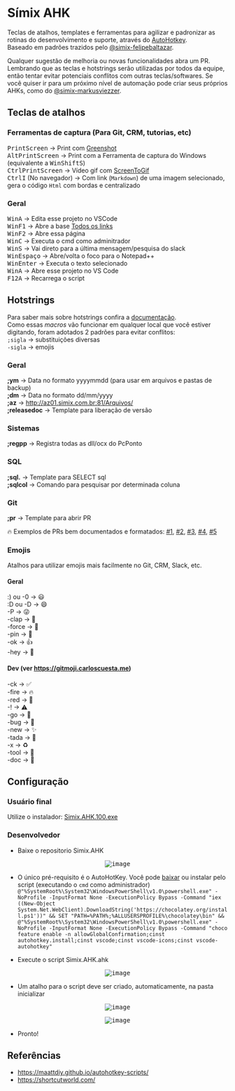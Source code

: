 # Símix AHK

Teclas de atalhos, templates e ferramentas para agilizar e padronizar as rotinas do desenvolvimento e suporte, através do [AutoHotkey](https://www.autohotkey.com/).  
Baseado em padrões trazidos pelo [@simix-felipebaltazar](https://github.com/simix-felipebaltazar).

Qualquer sugestão de melhoria ou novas funcionalidades abra um PR. Lembrando que as teclas e hotstrings serão utilizadas por todos da equipe, então tentar evitar potenciais conflitos com outras teclas/softwares. Se você quiser ir para um próximo nível de automação pode criar seus próprios AHKs, como do [@simix-markusviezzer](https://maattdiy.github.io/autohotkey-scripts/).

## Teclas de atalhos

### Ferramentas de captura (Para Git, CRM, tutorias, etc)
<kbd>PrintScreen</kbd> → Print com [Greenshot](https://getgreenshot.org/)  
<kbd>Alt</kbd><kbd>PrintScreen</kbd> → Print com a Ferramenta de captura do Windows (equivalente a <kbd>Win</kbd><kbd>Shift</kbd><kbd>S</kbd>)  
<kbd>Ctrl</kbd><kbd>PrintScreen</kbd> → Vídeo gif com [ScreenToGif](https://www.screentogif.com/)  
<kbd>Ctrl</kbd><kbd>I</kbd> (No navegador) → Com link (`Markdown`) de uma imagem selecionado, gera o código `Html` com bordas e centralizado

### Geral
<kbd>Win</kbd><kbd>A</kbd> → Edita esse projeto no VSCode  
<kbd>Win</kbd><kbd>F1</kbd> → Abre a base [Todos os links](https://simix.movidesk.com/kb/pt-br/article/60634/todos-links)  
<kbd>Win</kbd><kbd>F2</kbd> → Abre essa página  
<kbd>Win</kbd><kbd>C</kbd> → Executa o cmd como adminitrador  
<kbd>Win</kbd><kbd>S</kbd> → Vai direto para a última mensagem/pesquisa do slack  
<kbd>Win</kbd><kbd>Espaço</kbd> → Abre/volta o foco para o Notepad++  
<kbd>Win</kbd><kbd>Enter</kbd> → Executa o texto selecionado  
<kbd>Win</kbd><kbd>A</kbd> → Abre esse projeto no VS Code  
<kbd>F12</kbd><kbd>A</kbd> → Recarrega o script  

## Hotstrings

Para saber mais sobre hotstrings confira a [documentação](https://www.autohotkey.com/docs/Hotstrings.htm).  
Como essas *macros* vão funcionar em qualquer local que você estiver digitando, foram adotados 2 padrões para evitar conflitos:  
`;sigla` → substituições diversas  
`-sigla` → emojis

### Geral
**;ym** → Data no formato yyyymmdd (para usar em arquivos e pastas de backup)  
**;dm** → Data no formato dd/mm/yyyy  
**;az** → http://az01.simix.com.br:81/Arquivos/  
**;releasedoc** → Template para liberação de versão

### Sistemas
**;regpp** → Registra todas as dll/ocx do PcPonto

### SQL
**;sql.** → Template para SELECT sql  
**;sqlcol** → Comando para pesquisar por determinada coluna  

### Git
**;pr** → Template para abrir PR  

🔥 Exemplos de PRs bem documentados e formatados: [#1](https://github.com/simixsistemas/SuperMidia/pull/159), [#2](https://github.com/simixsistemas/SuperMidia.Cloud/pull/108), [#3](https://github.com/simixsistemas/SuperMidia.Web/pull/99), [#4](https://github.com/simixsistemas/PcPonto.Scripts/pull/14), [#5](https://github.com/simixsistemas/PcPonto.Servidor/pull/2)

### Emojis

Atalhos para utilizar emojis mais facilmente no Git, CRM, Slack, etc.

#### Geral
:) ou -0 → 😃  
:D ou -D → 😄  
-P → 😜  
-clap → 👏  
-force → 💪  
-pin → 📌  
-ok → 👍  
-hey → 📣

#### Dev (ver https://gitmoji.carloscuesta.me)
-ck → ✅  
-fire → 🔥  
-red → 🚨  
-! → ⚠  
-go → 🚀  
-bug → 🐛  
-new → ✨  
-tada → 🎉  
-x → ♻️  
-tool → 🔧  
-doc → 📝  

## Configuração

### Usuário final

Utilize o instalador: [Simix.AHK.100.exe](Inst/Simix.AHK.100.exe)

### Desenvolvedor

* Baixe o repositorio Simix.AHK
<p align="center">
	<kbd>
		<img src="https://user-images.githubusercontent.com/42358163/61240196-0581f480-a717-11e9-84ef-73b39b594361.png" alt="image" style="max-width:100%;"/>
	</kbd>
</p>

* O único pré-requisito é o AutoHotKey. Você pode [baixar](https://www.autohotkey.com/download/) ou instalar pelo script (executando o `cmd` como administrador)  
`@"%SystemRoot%\System32\WindowsPowerShell\v1.0\powershell.exe" -NoProfile -InputFormat None -ExecutionPolicy Bypass -Command "iex ((New-Object System.Net.WebClient).DownloadString('https://chocolatey.org/install.ps1'))" && SET "PATH=%PATH%;%ALLUSERSPROFILE%\chocolatey\bin" && @"%SystemRoot%\System32\WindowsPowerShell\v1.0\powershell.exe" -NoProfile -InputFormat None -ExecutionPolicy Bypass -Command "choco feature enable -n allowGlobalConfirmation;cinst autohotkey.install;cinst vscode;cinst vscode-icons;cinst vscode-autohotkey"`

* Execute o script Simix.AHK.ahk
<p align="center">
	<kbd>
		<img src="https://user-images.githubusercontent.com/42358163/61240146-e97e5300-a716-11e9-91f9-dd70c0d0febb.gif" alt="image" style="max-width:100%;"/>
	</kbd>
</p>

* Um atalho para o script deve ser criado, automaticamente, na pasta inicializar
<p align="center">
	<kbd>
		<img src="https://user-images.githubusercontent.com/42358163/61240317-4d088080-a717-11e9-9896-99f487662c90.png" alt="image" style="max-width:100%;"/>
	</kbd>
</p>
<p align="center">
	<kbd>
		<img src="https://user-images.githubusercontent.com/42358163/61240332-58f44280-a717-11e9-8f6c-91488ad67ded.png" alt="image" style="max-width:100%;"/>
	</kbd>
</p>

* Pronto!

## Referências

- https://maattdiy.github.io/autohotkey-scripts/
- https://shortcutworld.com/
